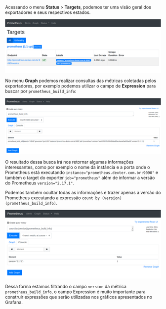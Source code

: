 Acessando o menu **Status** > **Targets**, podemos ter uma visão geral dos exportadores e seus respectivos estados.

![image-04](./assets/image-04.png)

No menu **Graph** podemos realizar consultas das métricas coletadas pelos exportadores, por exemplo podemos utilizar o campo de **Expression** para buscar por `prometheus_build_info`:

![image-05](./assets/image-05.png)

O resultado dessa busca irá nos retornar algumas informações interessantes, como por exemplo o nome da instância e a porta onde o Prometheus está executando `instance="prometheus.dexter.com.br:9090"` e também o target do exporter `job="prometheus"` além de informar a versão do Prometheus `version="2.17.1"`.

Podemos também ocultar todas as informações e trazer apenas a versão do Prometheus executando a expressão `count by (version)(prometheus_build_info)`.

![image-06](./assets/image-06.png)

Dessa forma estamos filtrando o campo `version` da métrica `prometheus_build_info`, o campo Expression é muito importante para construir expressões que serão utilizadas nos gráficos apresentados no Grafana.
